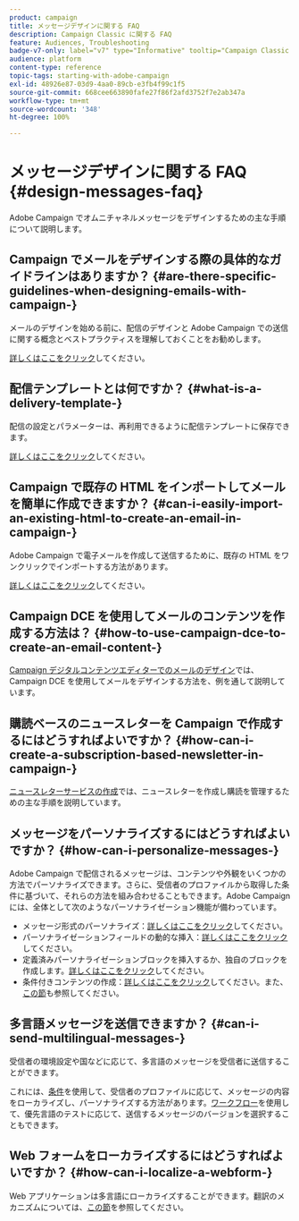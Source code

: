 ```yaml
---
product: campaign
title: メッセージデザインに関する FAQ
description: Campaign Classic に関する FAQ
feature: Audiences, Troubleshooting
badge-v7-only: label="v7" type="Informative" tooltip="Campaign Classic v7 にのみ適用されます"
audience: platform
content-type: reference
topic-tags: starting-with-adobe-campaign
exl-id: 48926e87-03d9-4aa0-89cb-e3fb4f99c1f5
source-git-commit: 668cee663890fafe27f86f2afd3752f7e2ab347a
workflow-type: tm+mt
source-wordcount: '348'
ht-degree: 100%

---
```


# メッセージデザインに関する FAQ {#design-messages-faq}



Adobe Campaign でオムニチャネルメッセージをデザインするための主な手順について説明します。

## Campaign でメールをデザインする際の具体的なガイドラインはありますか？ {#are-there-specific-guidelines-when-designing-emails-with-campaign-}

メールのデザインを始める前に、配信のデザインと Adobe Campaign での送信に関する概念とベストプラクティスを理解しておくことをお勧めします。

[詳しくはここをクリック](../../delivery/using/delivery-best-practices.md)してください。

## 配信テンプレートとは何ですか？ {#what-is-a-delivery-template-}

配信の設定とパラメーターは、再利用できるように配信テンプレートに保存できます。

[詳しくはここをクリック](../../delivery/using/about-templates.md)してください。

## Campaign で既存の HTML をインポートしてメールを簡単に作成できますか？ {#can-i-easily-import-an-existing-html-to-create-an-email-in-campaign-}

Adobe Campaign で電子メールを作成して送信するために、既存の HTML をワンクリックでインポートする方法があります。

[詳しくはここをクリック](../../delivery/using/defining-the-email-content.md#message-content)してください。

## Campaign DCE を使用してメールのコンテンツを作成する方法は？ {#how-to-use-campaign-dce-to-create-an-email-content-}

[Campaign デジタルコンテンツエディターでのメールのデザイン](../../web/using/use-case-creating-an-email-delivery.md)では、Campaign DCE を使用してメールをデザインする方法を、例を通して説明しています。

## 購読ベースのニュースレターを Campaign で作成するにはどうすればよいですか？ {#how-can-i-create-a-subscription-based-newsletter-in-campaign-}

[ニュースレターサービスの作成](../../delivery/using/managing-subscriptions.md)では、ニュースレターを作成し購読を管理するための主な手順を説明しています。

## メッセージをパーソナライズするにはどうすればよいですか？ {#how-can-i-personalize-messages-}

Adobe Campaign で配信されるメッセージは、コンテンツや外観をいくつかの方法でパーソナライズできます。さらに、受信者のプロファイルから取得した条件に基づいて、それらの方法を組み合わせることもできます。Adobe Campaign には、全体として次のようなパーソナライゼーション機能が備わっています。

* メッセージ形式のパーソナライズ：[詳しくはここをクリック](../../delivery/using/defining-the-email-content.md#message-content)してください。
* パーソナライゼーションフィールドの動的な挿入：[詳しくはここをクリック](../../delivery/using/personalization-fields.md)してください。
* 定義済みパーソナライゼーションブロックを挿入するか、独自のブロックを作成します。[詳しくはここをクリック](../../delivery/using/personalization-blocks.md)してください。
* 条件付きコンテンツの作成：[詳しくはここをクリック](../../delivery/using/conditional-content.md)してください。また、[この節](../../delivery/using/conditional-content.md)も参照してください。

## 多言語メッセージを送信できますか？ {#can-i-send-multilingual-messages-}

受信者の環境設定や国などに応じて、多言語のメッセージを受信者に送信することができます。

これには、[条件](../../delivery/using/conditional-content.md)を使用して、受信者のプロファイルに応じて、メッセージの内容をローカライズし、パーソナライズする方法があります。[ワークフロー](../../workflow/using/split.md)を使用して、優先言語のテストに応じて、送信するメッセージのバージョンを選択することもできます。

## Web フォームをローカライズするにはどうすればよいですか？ {#how-can-i-localize-a-webform-}

Web アプリケーションは多言語にローカライズすることができます。翻訳のメカニズムについては、[この節](../../web/using/translating-a-web-form.md)を参照してください。

